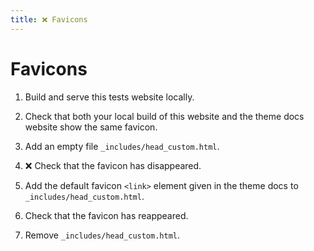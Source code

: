 ```yaml
---
title: ❌ Favicons
---
```


# Favicons

1.  Build and serve this tests website locally.

1.  Check that both your local build of this website and the theme docs website show the same favicon.

1.  Add an empty file `_includes/head_custom.html`.

1.  ❌ Check that the favicon has disappeared.

1.  Add the default favicon `<link>` element given in the theme docs to `_includes/head_custom.html`.

1.  Check that the favicon has reappeared.

1.  Remove `_includes/head_custom.html`.

